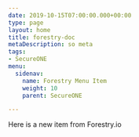 ```yaml
---
date: 2019-10-15T07:00:00.000+00:00
type: page
layout: home
title: forestry-doc
metaDescription: so meta
tags:
- SecureONE
menu:
  sidenav:
    name: Forestry Menu Item
    weight: 10
    parent: SecureONE

---
```

Here is a new item from Forestry.io
